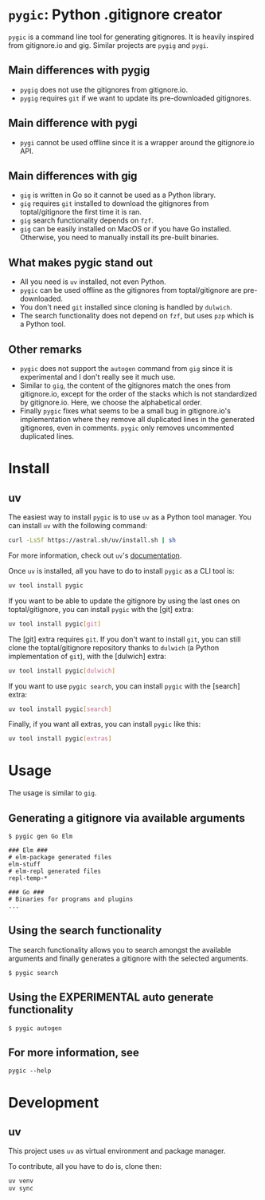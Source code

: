 # `pygic`: Python .gitignore creator

`pygic` is a command line tool for generating gitignores. It is heavily inspired from gitignore.io and gig. Similar projects are `pygig` and `pygi`.

## Main differences with pygig

- `pygig` does not use the gitignores from gitignore.io.
- `pygig` requires `git` if we want to update its pre-downloaded gitignores.

## Main difference with pygi

- `pygi` cannot be used offline since it is a wrapper around the gitignore.io API.

## Main differences with gig

- `gig` is written in Go so it cannot be used as a Python library.
- `gig` requires `git` installed to download the gitignores from toptal/gitignore the first time it is ran.
- `gig` search functionality depends on `fzf`.
- `gig` can be easily installed on MacOS or if you have Go installed. Otherwise, you need to manually install its pre-built binaries.

## What makes pygic stand out

- All you need is `uv` installed, not even Python.
- `pygic` can be used offline as the gitignores from toptal/gitignore are pre-downloaded.
- You don't need `git` installed since cloning is handled by `dulwich`.
- The search functionality does not depend on `fzf`, but uses `pzp` which is a Python tool.

## Other remarks

- `pygic` does not support the `autogen` command from `gig` since it is experimental and I don't really see it much use.
- Similar to `gig`, the content of the gitignores match the ones from gitignore.io, except for the order of the stacks which is not standardized by gitignore.io. Here, we choose the alphabetical order.
- Finally `pygic` fixes what seems to be a small bug in gitignore.io's implementation where they remove all duplicated lines in the generated gitignores, even in comments. `pygic` only removes uncommented duplicated lines.

# Install

## uv

The easiest way to install `pygic` is to use `uv` as a Python tool manager. You can install `uv` with the following command:

```bash
curl -LsSf https://astral.sh/uv/install.sh | sh
```

For more information, check out `uv`'s [documentation](https://docs.astral.sh/uv/getting-started/installation/).  

Once `uv` is installed, all you have to do to install `pygic` as a CLI tool is:

```bash
uv tool install pygic
```

If you want to be able to update the gitignore by using the last ones on toptal/gitignore, you can install `pygic` with the [git] extra:

```bash
uv tool install pygic[git]
```

The [git] extra requires `git`. If you don't want to install `git`, you can still clone the toptal/gitignore repository thanks to `dulwich` (a Python implementation of `git`), with the [dulwich] extra:

```bash
uv tool install pygic[dulwich]
```

If you want to use `pygic search`, you can install `pygic` with the [search] extra:

```bash
uv tool install pygic[search]
```

Finally, if you want all extras, you can install `pygic` like this:

```bash
uv tool install pygic[extras]
```

# Usage

The usage is similar to `gig`.

## Generating a gitignore via available arguments

```
$ pygic gen Go Elm

### Elm ###
# elm-package generated files
elm-stuff
# elm-repl generated files
repl-temp-*

### Go ###
# Binaries for programs and plugins
...
```

## Using the search functionality

The search functionality allows you to search amongst the available arguments and finally generates a gitignore with the selected arguments.

```
$ pygic search
```

## Using the EXPERIMENTAL auto generate functionality

```
$ pygic autogen
```

## For more information, see

```
pygic --help
```

# Development

## uv

This project uses `uv` as virtual environment and package manager.

To contribute, all you have to do is, clone then:

```bash
uv venv
uv sync
```
